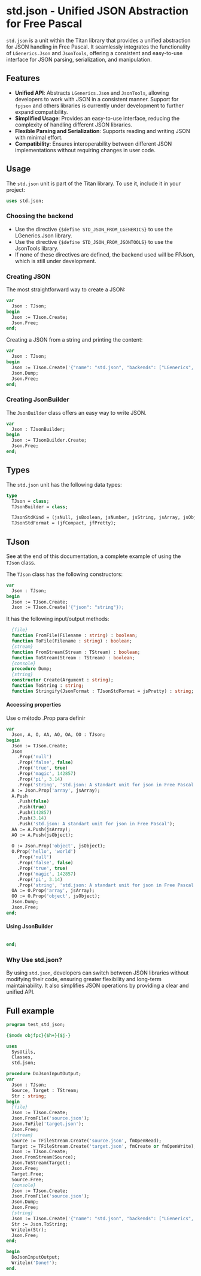 # std.json - Unified JSON Abstraction for Free Pascal

`std.json` is a unit within the Titan library that provides a unified abstraction for JSON handling in Free Pascal. It seamlessly integrates the functionality of `LGenerics.Json` and `JsonTools`, offering a consistent and easy-to-use interface for JSON parsing, serialization, and manipulation. 

## Features
- **Unified API**: Abstracts `LGenerics.Json` and `JsonTools`, allowing developers to work with JSON in a consistent manner. Support for `fpjson` and others libraries is currently under development to further expand compatibility.
- **Simplified Usage**: Provides an easy-to-use interface, reducing the complexity of handling different JSON libraries.
- **Flexible Parsing and Serialization**: Supports reading and writing JSON with minimal effort.
- **Compatibility**: Ensures interoperability between different JSON implementations without requiring changes in user code.

## Usage
The `std.json` unit is part of the Titan library. To use it, include it in your project:

```pascal
uses std.json;
```

### Choosing the backend
- Use the directive `{$define STD_JSON_FROM_LGENERICS}` to use the LGenerics.Json library.
- Use the directive `{$define STD_JSON_FROM_JSONTOOLS}` to use the JsonTools library.
- If none of these directives are defined, the backend used will be FPJson, which is still under development.

### Creating JSON
The most straightforward way to create a JSON:

```pascal
var
  Json : TJson;
begin
  Json := TJson.Create;    
  Json.Free;
end;
```
Creating a JSON from a string and printing the content:

```pascal
var
  Json : TJson;
begin
  Json := TJson.Create('{"name": "std.json", "backends": ["LGenerics", "JsonTools"]}');
  Json.Dump;
  Json.Free;
end;
```

### Creating JsonBuilder

The `JsonBuilder` class offers an easy way to write JSON.

```pascal
var
  Json : TJsonBuilder;
begin
  Json := TJsonBuilder.Create;
  Json.Free;
end;
```

## Types

The `std.json` unit has the following data types:

```pascal
type
  TJson = class;
  TJsonBuilder = class;

  TJsonStdKind = (jsNull, jsBoolean, jsNumber, jsString, jsArray, jsObject);
  TJsonStdFormat = (jfCompact, jfPretty);
```


## TJson

See at the end of this documentation, a complete example of using the `TJson` class.

The `TJson` class has the following constructors:
```pascal
var
  Json : TJson;
begin
  Json := TJson.Create;
  Json := TJson.Create('{"json": "string"}); 
```

It has the following input/output methods:
```pascal
  {file}
  function FromFile(Filename : string) : boolean;
  function ToFile(Filename : string) : boolean;
  {stream}
  function FromStream(Stream : TStream) : boolean;
  function ToStream(Stream : TStream) : boolean;
  {console}
  procedure Dump;
  {string}
  constructor Create(Argument : string);
  function ToString : string;
  function Stringify(JsonFormat : TJsonStdFormat = jsPretty) : string;
```

#### Accessing properties

Use o método .Prop para definir 

```pascal
var
  Json, A, O, AA, AO, OA, OO : TJson;
begin
  Json := TJson.Create;
  Json
    .Prop('null')
    .Prop('false', false)
    .Prop('true', true)
    .Prop('magic', 142857)
    .Prop('pi', 3.14)
    .Prop('string', 'std.json: A standart unit for json in Free Pascal');
  A := Json.Prop('array', jsArray);    
  A.Push
    .Push(false)
    .Push(true)
    .Push(142857)
    .Push(3.14)
    .Push('std.json: A standart unit for json in Free Pascal');
  AA := A.Push(jsArray);
  AO := A.Push(jsObject);        
    
  O := Json.Prop('object', jsObject);
  O.Prop('hello', 'world')
    .Prop('null')
    .Prop('false', false)
    .Prop('true', true)
    .Prop('magic', 142857)
    .Prop('pi', 3.14)
    .Prop('string', 'std.json: A standart unit for json in Free Pascal');
  OA := O.Prop('array', jsArray);
  OO := O.Prop('object', jsObject);
  Json.Dump;
  Json.Free;
end;
```

#### Using JsonBuilder
```pascal

end;
```

### Why Use std.json?
By using `std.json`, developers can switch between JSON libraries without modifying their code, ensuring greater flexibility and long-term maintainability. It also simplifies JSON operations by providing a clear and unified API.

## Full example
```pascal
program test_std_json;

{$mode objfpc}{$h+}{$j-}

uses
  SysUtils,
  Classes,
  std.json;

procedure DoJsonInputOutput;
var
  Json : TJson;
  Source, Target : TStream;
  Str : string;
begin
  {file}  
  Json := TJson.Create;
  Json.FromFile('source.json');
  Json.ToFile('target.json');  
  Json.Free;
  {stream}
  Source := TFileStream.Create('source.json', fmOpenRead);
  Target := TFileStream.Create('target.json', fmCreate or fmOpenWrite); 
  Json := TJson.Create;
  Json.FromStream(Source);  
  Json.ToStream(Target);
  Json.Free;  
  Target.Free;
  Source.Free;
  {console}
  Json := TJson.Create;
  Json.FromFile('source.json');
  Json.Dump;
  Json.Free;
  {string}
  Json := TJson.Create('{"name": "std.json", "backends": ["LGenerics", "JsonTools"]}');
  Str := Json.ToString;
  Writeln(Str);
  Json.Free;
end;

begin
  DoJsonInputOutput;
  Writeln('Done!');
end.
```
